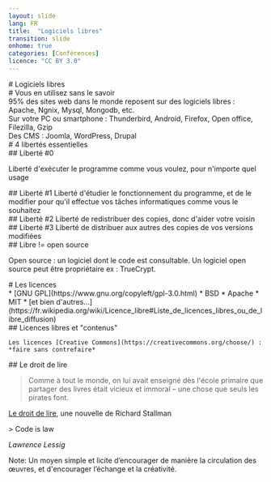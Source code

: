 ```yaml
---
layout: slide
lang: FR
title:  "Logiciels libres"
transition: slide
onhome: true
categories: [Conférences]
licence: "CC BY 3.0"
---
```


<section data-markdown>
# Logiciels libres
</section>

<section>
  
  <section data-markdown>
  # Vous en utilisez sans le savoir
  </section>

  <section>
  95% des sites web dans le monde reposent sur des logiciels libres : Apache, Ngnix, Mysql, Mongodb, etc.
  </section>

  <section data-markdown>
  Sur votre PC ou smartphone : Thunderbird, Android, Firefox, Open office, Filezilla, Gzip
  </section>

  <section data-markdown>
  Des CMS : Joomla, WordPress, Drupal
  </section>

</section>

<section>
  <section data-markdown>
  # 4 libertés essentielles
  </section>

  <section data-markdown>
  ## Liberté #0

  Liberté d'exécuter le programme comme vous voulez, pour n'importe quel usage 
  </section>

  <section data-markdown>
  ## Liberté #1 
  Liberté d'étudier le fonctionnement du programme, et de le modifier pour qu'il effectue vos tâches informatiques comme vous le souhaitez
  </section>

  <section data-markdown>
  ## Liberté #2
  Liberté de redistribuer des copies, donc d'aider votre voisin
  </section>

  <section data-markdown>
  ## Liberté #3
  Liberté de distribuer aux autres des copies de vos versions modifiées 
  </section>
</section>

<section>
  <section data-markdown>
  ## Libre != open source

  Open source : un logiciel dont le code est consultable. Un logiciel open source peut être propriétaire ex : TrueCrypt. 
  </section>
</section>

<section>
  <section data-markdown>
  # Les licences
  </section>
  
  <section data-markdown>  
  * [GNU GPL](https://www.gnu.org/copyleft/gpl-3.0.html)
  * BSD
  * Apache
  * MIT
  * [et bien d'autres...](https://fr.wikipedia.org/wiki/Licence_libre#Liste_de_licences_libres_ou_de_libre_diffusion)
  </section>

  <section data-markdown>
    ## Licences libres et "contenus"

    Les licences [Creative Commons](https://creativecommons.org/choose/) : *faire sans contrefaire*
  </section>

</section>

<section>
  <section data-markdown>
  ## Le droit de lire

  > Comme à tout le monde, on lui avait enseigné dès l'école primaire que partager des livres était vicieux et immoral – une chose que seuls les pirates font.

  [Le droit de lire](https://www.gnu.org/philosophy/right-to-read.fr.html), une nouvelle de Richard Stallman 
  </section>
  
  <section data-markdown>
  > Code is law

  *Lawrence Lessig*

  Note: Un moyen simple et licite d’encourager de manière la circulation des œuvres, et d'encourager l’échange et la créativité.
  </section>
</section>
